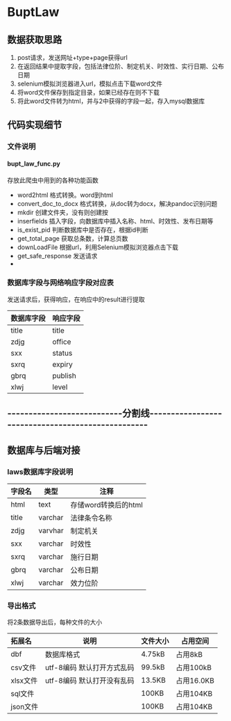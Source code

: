  # BuptLaw

## 数据获取思路

1. post请求，发送网址+type+page获得url
2. 在返回结果中提取字段，包括法律位阶、制定机关、时效性、实行日期、公布日期
3. selenium模拟浏览器进入url，模拟点击下载word文件
4. 将word文件保存到指定目录，如果已经存在则不下载
5. 将此word文件转为html，并与2中获得的字段一起，存入mysql数据库



## 代码实现细节
### 文件说明
#### bupt_law_func.py
存放此爬虫中用到的各种功能函数
- word2html 格式转换。word到html
- convert_doc_to_docx 格式转换，从doc转为docx，解决pandoc识别问题
- mkdir 创建文件夹，没有则创建按
- inserfields 插入字段，向数据库中插入名称、html、时效性、发布日期等
- is_exist_pid 判断数据库中是否存在，根据id判断
- get_total_page 获取总条数，计算总页数
- downLoadFile 根据url，利用Selenium模拟浏览器点击下载
- get_safe_response 发送请求
- 




### 数据库字段与网络响应字段对应表

发送请求后，获得响应，在响应中的result进行提取

|数据库字段 |响应字段|
|-------|---|
| title |title|
| zdjg |office|
|sxx|status|
|sxrq|expiry|
|gbrq|publish|
|xlwj|level|





---------------------------分割线--------------------------------------------------
---------------------------------

## 数据库与后端对接

### laws数据库字段说明

| 字段名   | 类型  | 注释             |
|-------|-----|----------------|
| html  |text| 存储word转换后的html |
| title |varchar| 法律条令名称         |
| zdjg  |varvhar| 制定机关           |
| sxx   |varchar| 时效性            |
|sxrq|varchar| 施行日期           |
|gbrq|varchar| 公布日期           |
|xlwj|varchar| 效力位阶           |

### 导出格式

将2条数据导出后，每种文件的大小

| 拓展名    | 说明                 | 文件大小   | 占用空间     |
|:-------|--------------------|--------|----------|
| dbf    | 数据库格式              | 4.75kB | 占用8kB    |
| csv文件  | utf-8编码   默认打开方式乱码 | 99.5kB | 占用100kB  |
| xlsx文件 | utf-8编码   默认打开没有乱码 | 13.5KB | 占用16.0KB |
| sql文件  |                    | 100KB  | 占用104KB  |
| json文件 |                    | 100KB  | 占用104KB  |

